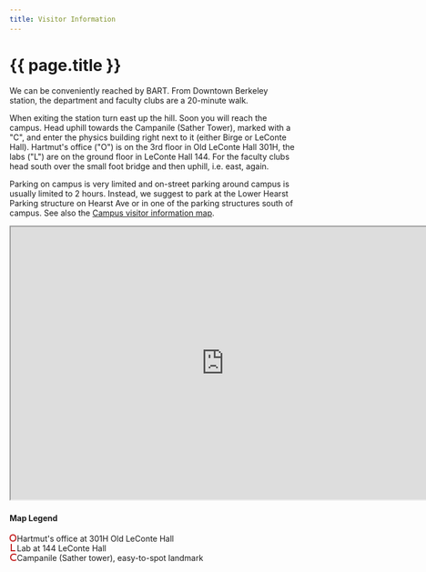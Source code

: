 ```yaml
---
title: Visitor Information
---
```


# {{ page.title }}

We can be conveniently reached by BART. From Downtown Berkeley station, the department and faculty clubs are a 20-minute walk.

When exiting the station turn east up the hill. Soon you will reach the campus.
Head uphill towards the Campanile (Sather Tower), marked with a "C", and enter the physics building right next to it
(either Birge or LeConte Hall). Hartmut's office ("O") is on the 3rd floor in Old LeConte Hall 301H, the labs ("L")
are on the ground floor in LeConte Hall 144.
For the faculty clubs head south over the small foot bridge and then uphill, i.e. east, again.

Parking on campus is very limited and on-street parking around campus is usually limited to 2 hours.
Instead, we suggest to park at the Lower Hearst Parking structure on Hearst Ave or in one of the parking
structures south of campus. See also the 
[Campus visitor information map](https://www.google.com/maps/d/u/0/viewer?ll=37.875362,-122.252641&spn=0.027236,0.055747&msa=0&iwloc=0004bd6cedf12a28034bb&mid=zPzes3-3pJZw.kemyd8G0upyQ").

<iframe src="https://www.google.com/maps/d/u/0/embed?mid=12NK0Y9m7jsDqGasaXk-gwNaBoJP_iVRT" width="750" height="480"></iframe>

#### Map Legend

<p id="visitor-legend">
	<img src="/images/office.png" alt="Map icon for Hartmut's office">Hartmut's office at 301H Old LeConte Hall
	<br/>
	<img src="/images/lab.png" alt="Map icon for lab">Lab at 144 LeConte Hall
	<br/>
	<img src="/images/campanile.png" alt="Map icon for Campanile">Campanile (Sather tower), easy-to-spot landmark
</p>
